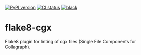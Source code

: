 [![PyPI version](https://badge.fury.io/py/flake8-cgx.svg)](https://badge.fury.io/py/flake8-cgx)
[![CI status](https://github.com/fork-tongue/flake8-cgx/workflows/CI/badge.svg)](https://github.com/fork-tongue/flake8-cgx/actions)
[![black](https://img.shields.io/badge/code%20style-black-black)](https://pypi.org/project/black/)

# flake8-cgx

Flake8 plugin for linting of cgx files (Single File Components for [Collagraph](https://github.com/fork-tongue/collagraph)).
